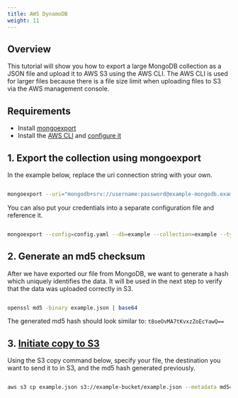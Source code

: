 ```yaml
---
title: AWS DynamoDB
weight: 11
---
```


## Overview

This tutorial will show you how to export a large MongoDB collection as a JSON file and upload it to AWS S3 using the AWS CLI. The AWS CLI is used for larger files because there is a file size limit when uploading files to S3 via the AWS management console.

## Requirements

- Install [mongoexport](https://docs.mongodb.com/database-tools/mongoexport/)
- Install the [AWS CLI](https://docs.aws.amazon.com/cli/latest/userguide/getting-started-install.html) and [configure it](https://docs.aws.amazon.com/cli/latest/userguide/getting-started-install.html)

## 1. Export the collection using mongoexport

In the example below, replace the uri connection string with your own.

```bash

mongoexport --uri="mongodb+srv://username:password@example-mongodb.example.mongodb.net/" --db=example --collection=example --out=example.json

```

You can also put your credentials into a separate configuration file and reference it.

```bash

mongoexport --config=config.yaml --db=example --collection=example --type=json --out=example.json

```

## 2. Generate an md5 checksum

After we have exported our file from MongoDB, we want to generate a hash which uniquely identifies the data. It will be used in the next step to verify that the data was uploaded correctly in S3.

```bash

openssl md5 -binary example.json | base64

```

The generated md5 hash should look similar to: `t8oeOvMA7tKvxzZoEcYawQ==`

## 3. [Initiate copy to S3](https://aws.amazon.com/premiumsupport/knowledge-center/s3-multipart-upload-cli/)

Using the S3 copy command below, specify your file, the destination you want to send it to in S3, and the md5 hash generated previously.

```bash

aws s3 cp example.json s3://example-bucket/example.json --metadata md5="example"

```

